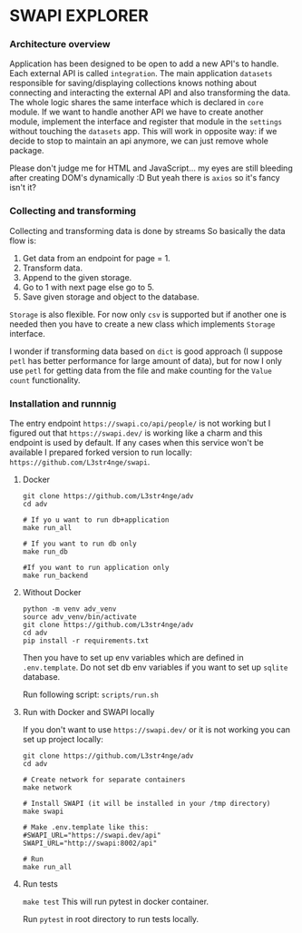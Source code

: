 # SWAPI EXPLORER

### Architecture overview
Application has been designed to be open to add a new API's to handle. Each external API is called `integration`.
The main application `datasets` responsible for saving/displaying collections knows nothing about connecting 
and interacting the external API and also transforming the data. The whole logic shares the same interface which is 
declared in `core` module. If we want to handle another API we have to create another module, implement the interface
and register that module in the `settings` without touching the `datasets` app. This will work in opposite way: if we
decide to stop to maintain an api anymore, we can just remove whole package.

Please don't judge me for HTML and JavaScript... my eyes are still bleeding after creating DOM's dynamically :D But yeah
there is `axios` so it's fancy isn't it?


### Collecting and transforming
Collecting and transforming data is done by streams So basically the data flow is:
1. Get data from an endpoint for page = 1.
2. Transform data.
3. Append to the given storage.
4. Go to 1 with next page else go to 5.
5. Save given storage and object to the database.

`Storage` is also flexible. For now only `csv` is supported but if another one is needed then you have to create 
a new class which implements `Storage` interface.

I wonder if transforming data based on `dict` is good approach (I suppose `petl` has better performance for large amount
of data), but for now I only use `petl` for getting data from the file and make counting for the `Value count` functionality.

### Installation and runnnig
The entry endpoint `https://swapi.co/api/people/` is not working but I figured out that `https://swapi.dev/` is working like
a charm and this endpoint is used by default. If any cases when this service won't be available I prepared forked version
to run locally: `https://github.com/L3str4nge/swapi`.

1. Docker
    ```
    git clone https://github.com/L3str4nge/adv
    cd adv

    # If yo u want to run db+application
    make run_all

    # If you want to run db only
    make run_db
    
    #If you want to run application only
    make run_backend
    ```

2. Without Docker

    ```
    python -m venv adv_venv
    source adv_venv/bin/activate
    git clone https://github.com/L3str4nge/adv
    cd adv
    pip install -r requirements.txt
    ```
    
    Then you have to set up env variables which are defined in `.env.template`. Do not set db env variables if you want to
    set up `sqlite` database.
    
    Run following script:
    `scripts/run.sh`
    

3. Run with Docker and SWAPI locally

    If you don't want to use `https://swapi.dev/` or it is not working you can set up project locally:
    ```
    git clone https://github.com/L3str4nge/adv
    cd adv
    
    # Create network for separate containers
    make network
    
    # Install SWAPI (it will be installed in your /tmp directory)
    make swapi
    
    # Make .env.template like this:
    #SWAPI_URL="https://swapi.dev/api"
    SWAPI_URL="http://swapi:8002/api"
    
    # Run
    make run_all
    ```
    
4. Run tests

    `make test` This will run pytest in docker container.
    
    Run `pytest` in root directory to run tests locally.
